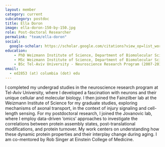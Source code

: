 ```yaml
---
layout: member
category: current
subcategory: postdoc
title: Ella Doron
image: ella-doron-150-by-150.jpg
role: Post-doctoral Researcher
permalink: "team/ella-doron"
social:
  google-scholar: https://scholar.google.com/citations?view_op=list_works&hl=en&hl=en&user=m3QxBmYAAAAJ&sortby=pubdate
education:
    - PhD Weizmann Institute of Science, Department of Biomolecular Sciences - Molecular Neuroscience (2013-2018)
    - MSc Weizmann Institute of Science, Department of Biomolecular Sciences - Studies in Molecular Neuroscience (2010-2013)
    - BSc Tel-Aviv University - Neuroscience Research Program (2007-2010)
email:
  - ed2853 (at) columbia (dot) edu
---
```


I completed my undergrad studies in the neuroscience research program at Tel-Aviv University, where I developed a fascination with neurons and their unique cellular and molecular biology. I then joined the Fainzilber lab at the Weizmann Institute of Science for my graduate studies, exploring mechanisms of axonal transport, in the context of injury signaling and cell-length sensing. For my postdoctoral research, I joined the Jovanovic lab, where I employ data-driven ‘omics’ approaches to investigate the correlations between protein assembly states, post-translational modifications, and protein turnover. My work centers on understanding how these dynamic protein properties and their interplay change during aging. I am co-mentored by Rob Singer at Einstein College of Medicine.
